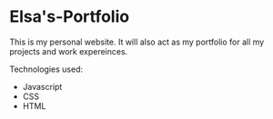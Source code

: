 # Elsa's-Portfolio
This is my personal website. It will also act as my portfolio for all my projects and work expereinces. 

Technologies used:
- Javascript
- CSS
- HTML
